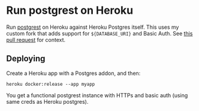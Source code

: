 # Run postgrest on Heroku

Run [postgrest](https://github.com/begriffs/postgrest) on Heroku against Heroku Postgres itself. This uses my custom fork that adds support for `${DATABASE_URI}` and Basic Auth. See [this pull request](https://github.com/begriffs/postgrest/pull/191#issuecomment-100794067) for context.

## Deploying

Create a Heroku app with a Postgres addon, and then:

```
heroku docker:release --app myapp
```

You get a functional postgrest instance with HTTPs and basic auth (using same creds as Heroku postgres). 
